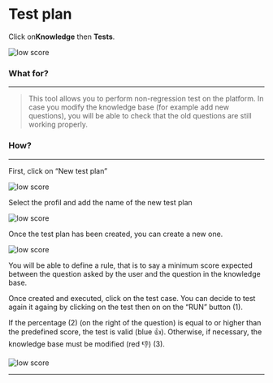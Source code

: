 # Test plan

Click on**Knowledge** then **Tests**.

<div class="image_center">
  <img :src="$withBase('/assets/img/virtual-agent-studio/knowledge/test_plan1.png')" alt="low score">
</div>




### What for?
---
>This tool allows you to perform non-regression test on the platform. In case you
modify the knowledge base (for example add new questions), you will be able to
check that the old questions are still working properly.

### How?
---
First, click on “New test plan”

<div class="image_center">
  <img :src="$withBase('/assets/img/virtual-agent-studio/knowledge/test_plan2.png')" alt="low score">
</div>



Select the profil and add the name of the new test plan

<div class="image_center">
  <img :src="$withBase('/assets/img/virtual-agent-studio/knowledge/test_plan3.png')" alt="low score">
</div>



Once the test plan has been created, you can create a new one.

<div class="image_center">
  <img :src="$withBase('/assets/img/virtual-agent-studio/knowledge/synonyms3.png')" alt="low score">
</div>



You will be able to define a rule, that is to say a minimum score expected
between the question asked by the user and the question in the knowledge base.

Once created and executed, click on the test case. You can decide to test again
it againg by clicking on the test then on on the “RUN” button (1).

If the percentage (2) (on the right of the question) is equal to or higher than
the predefined score, the test is valid (blue 👍). Otherwise, if necessary, the
knowledge base must be modified (red 👎) (3).

<div class="image_center">
  <img :src="$withBase('/assets/img/virtual-agent-studio/knowledge/test_plan4.png')" alt="low score">
</div>



---
<Hubspot />

